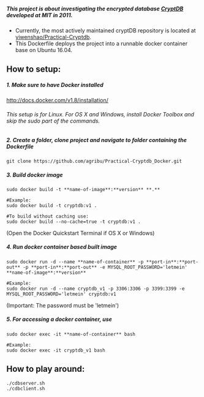 ##### This project is about investigating the encrypted database [CryptDB](https://css.csail.mit.edu/cryptdb/) developed at MIT in 2011.
* Currently, the most actively maintained cryptDB repository is located at [yiwenshao/Practical-Cryptdb](https://github.com/yiwenshao/Practical-Cryptdb).
* This Dockerfile deploys the project into a runnable docker container base on Ubuntu 16.04.

## How to setup:

##### 1. Make sure to have Docker installed

http://docs.docker.com/v1.8/installation/

###### This setup is for Linux. For OS X and Windows, install Docker Toolbox and skip the sudo part of the commands.

##### 2. Create a folder, clone project and navigate to folder containing the Dockerfile

    git clone https://github.com/agribu/Practical-Cryptdb_Docker.git

##### 3. Build docker image

    sudo docker build -t **name-of-image**:**version** **.**

    #Example:
    sudo docker build -t cryptdb:v1 .
    
    #To build without caching use:
    sudo docker build --no-cache=true -t cryptdb:v1 .

(Open the Docker Quickstart Terminal if OS X or Windows)

##### 4. Run docker container based built image

    sudo docker run -d --name **name-of-container** -p **port-in**:**port-out** -p **port-in**:**port-out** -e MYSQL_ROOT_PASSWORD='letmein' **name-of-image**:**version**

    #Example:
    sudo docker run -d --name cryptdb_v1 -p 3306:3306 -p 3399:3399 -e MYSQL_ROOT_PASSWORD='letmein' cryptdb:v1

(Important: The password must be 'letmein')

##### 5. For accessing a docker container, use

    sudo docker exec -it **name-of-container** bash

    #Example:
    sudo docker exec -it cryptdb_v1 bash



## How to play around:

```
./cdbserver.sh
./cdbclient.sh
```
